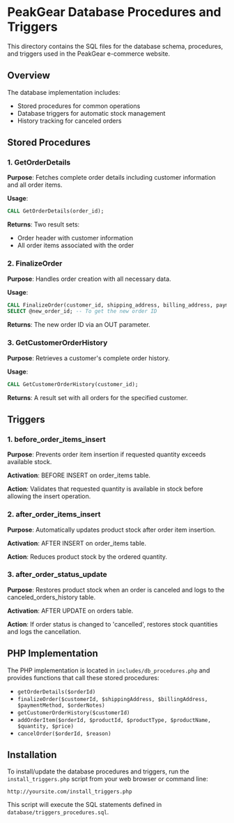 # PeakGear Database Procedures and Triggers

This directory contains the SQL files for the database schema, procedures, and triggers used in the PeakGear e-commerce website.

## Overview

The database implementation includes:

- Stored procedures for common operations
- Database triggers for automatic stock management
- History tracking for canceled orders

## Stored Procedures

### 1. GetOrderDetails

**Purpose**: Fetches complete order details including customer information and all order items.

**Usage**:
```sql
CALL GetOrderDetails(order_id);
```

**Returns**: Two result sets:
- Order header with customer information
- All order items associated with the order

### 2. FinalizeOrder

**Purpose**: Handles order creation with all necessary data.

**Usage**:
```sql
CALL FinalizeOrder(customer_id, shipping_address, billing_address, payment_method, order_notes, @new_order_id);
SELECT @new_order_id; -- To get the new order ID
```

**Returns**: The new order ID via an OUT parameter.

### 3. GetCustomerOrderHistory

**Purpose**: Retrieves a customer's complete order history.

**Usage**:
```sql
CALL GetCustomerOrderHistory(customer_id);
```

**Returns**: A result set with all orders for the specified customer.

## Triggers

### 1. before_order_items_insert

**Purpose**: Prevents order item insertion if requested quantity exceeds available stock.

**Activation**: BEFORE INSERT on order_items table.

**Action**: Validates that requested quantity is available in stock before allowing the insert operation.

### 2. after_order_items_insert

**Purpose**: Automatically updates product stock after order item insertion.

**Activation**: AFTER INSERT on order_items table.

**Action**: Reduces product stock by the ordered quantity.

### 3. after_order_status_update

**Purpose**: Restores product stock when an order is canceled and logs to the canceled_orders_history table.

**Activation**: AFTER UPDATE on orders table.

**Action**: If order status is changed to 'cancelled', restores stock quantities and logs the cancellation.

## PHP Implementation

The PHP implementation is located in `includes/db_procedures.php` and provides functions that call these stored procedures:

- `getOrderDetails($orderId)`
- `finalizeOrder($customerId, $shippingAddress, $billingAddress, $paymentMethod, $orderNotes)`
- `getCustomerOrderHistory($customerId)`
- `addOrderItem($orderId, $productId, $productType, $productName, $quantity, $price)`
- `cancelOrder($orderId, $reason)`

## Installation

To install/update the database procedures and triggers, run the `install_triggers.php` script from your web browser or command line:

```
http://yoursite.com/install_triggers.php
```

This script will execute the SQL statements defined in `database/triggers_procedures.sql`. 